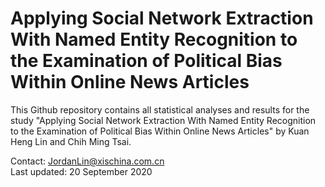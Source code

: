 # Applying Social Network Extraction With Named Entity Recognition to the Examination of Political Bias Within Online News Articles

This Github repository contains all statistical analyses and results for the study "Applying Social Network Extraction With Named Entity Recognition to the Examination of Political Bias Within Online News Articles" by Kuan Heng Lin and Chih Ming Tsai.  

Contact: JordanLin@xischina.com.cn  
Last updated: 20 September 2020
